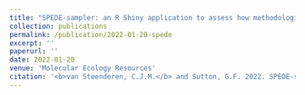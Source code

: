 ```yaml
---
title: "SPEDE-sampler: an R Shiny application to assess how methodological choices and taxon-sampling can affect Generalised Mixed Yule Coalescent (GMYC) output and interpretation"
collection: publications
permalink: /publication/2022-01-20-spede
excerpt: ''
paperurl: ''
date: 2022-01-20
venue: 'Molecular Ecology Resources'
citation: '<b>van Steenderen, C.J.M.</b> and Sutton, G.F. 2022. SPEDE-sampler: an R Shiny application to assess how methodological choices and taxon-sampling can affect Generalised Mixed Yule Coalescent (GMYC) output and interpretation. <i>Molecular Ecology Resources</i>. In press.'
---
```

